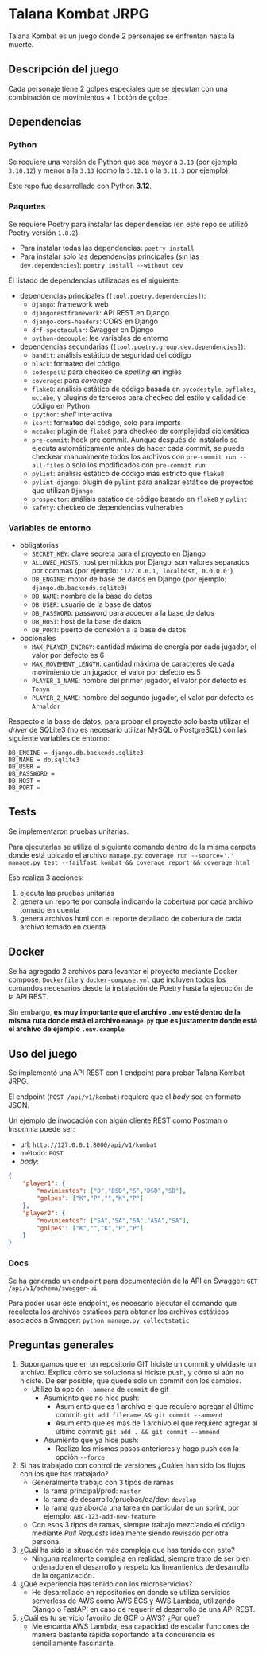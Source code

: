 # Talana Kombat JRPG

Talana Kombat es un juego donde 2 personajes se enfrentan hasta la muerte.


## Descripción del juego

Cada personaje tiene 2 golpes especiales que se ejecutan con una combinación de movimientos + 1 botón de
golpe.


## Dependencias

### Python

Se requiere una versión de Python que sea mayor a `3.10` (por ejemplo `3.10.12`) y menor a la `3.13` (como la `3.12.1` o la `3.11.3` por ejemplo).

Este repo fue desarrollado con Python **3.12**.

### Paquetes

Se requiere Poetry para instalar las dependencias (en este repo se utilizó Poetry versión `1.8.2`).
- Para instalar todas las dependencias: `poetry install`
- Para instalar solo las dependencias principales (sin las `dev.dependencies`): `poetry install --without dev`

El listado de dependencias utilizadas es el siguiente:
* dependencias principales (`[tool.poetry.dependencies]`):
	* `Django`: framework web
	* `djangorestframework`: API REST en Django
	* `django-cors-headers`: CORS en Django
	* `drf-spectacular`: Swagger en Django
	* `python-decouple`: lee variables de entorno
* dependencias secundarias (`[tool.poetry.group.dev.dependencies]`):
	* `bandit`: análisis estático de seguridad del código
	* `black`: formateo del código
	* `codespell`: para checkeo de *spelling* en inglés
	* `coverage`: para *coverage*
	* `flake8`: análisis estático de código basada en `pycodestyle`, `pyflakes`, `mccabe`, y plugins de terceros para checkeo del estilo y calidad de código en Python
	* `ipython`: *shell* interactiva
	* `isort`: formateo del código, solo para imports
	* `mccabe`: plugin de `flake8` para checkeo de complejidad ciclomática
	* `pre-commit`: hook pre commit. Aunque después de instalarlo se ejecuta automáticamente antes de hacer cada commit, se puede checkear manualmente todos los archivos con `pre-commit run --all-files` o solo los modificados con `pre-commit run`
	* `pylint`: análisis estático de código más estricto que `flake8`
	* `pylint-django`: plugin de `pylint` para analizar estático de proyectos que utilizan `Django`
	* `prospector`: análisis estático de código basado en `flake8` y `pylint`
	* `safety`: checkeo de dependencias vulnerables

### Variables de entorno

* obligatorias
	* `SECRET_KEY`: clave secreta para el proyecto en Django
	* `ALLOWED_HOSTS`: host permitidos por Django, son valores separados por commas (por ejemplo: `'127.0.0.1, localhost, 0.0.0.0'`)
	* `DB_ENGINE`: motor de base de datos en Django (por ejemplo: `django.db.backends.sqlite3`)
	* `DB_NAME`: nombre de la base de datos
	* `DB_USER`: usuario de la base de datos
	* `DB_PASSWORD`: password para acceder a la base de datos
	* `DB_HOST`: host de la base de datos
	* `DB_PORT`: puerto de conexión a la base de datos
* opcionales
	* `MAX_PLAYER_ENERGY`: cantidad máxima de energía por cada jugador, el valor por defecto es 6
	* `MAX_MOVEMENT_LENGTH`: cantidad máxima de caracteres de cada movimiento de un jugador, el valor por defecto es 5
	* `PLAYER_1_NAME`: nombre del primer jugador, el valor por defecto es `Tonyn`
	* `PLAYER_2_NAME`: nombre del segundo jugador, el valor por defecto es `Arnaldor`

Respecto a la base de datos, para probar el proyecto solo basta utilizar el *driver* de SQLite3 (no es necesario utilizar MySQL o PostgreSQL) con las siguiente variables de entorno:
```.env
DB_ENGINE = django.db.backends.sqlite3
DB_NAME = db.sqlite3
DB_USER =
DB_PASSWORD =
DB_HOST =
DB_PORT =
```


## Tests

Se implementaron pruebas unitarias.

Para ejecutarlas se utiliza el siguiente comando dentro de la misma carpeta donde está ubicado el archivo `manage.py`: `coverage run --source='.' manage.py test --failfast kombat && coverage report && coverage html`

Eso realiza 3 acciones:
1. ejecuta las pruebas unitarias
1. genera un reporte por consola indicando la cobertura por cada archivo tomado en cuenta
1. genera archivos html con el reporte detallado de cobertura de cada archivo tomado en cuenta


## Docker

Se ha agregado 2 archivos para levantar el proyecto mediante Docker compose: `Dockerfile` y `docker-compose.yml` que incluyen todos los comandos necesarios desde la instalación de Poetry hasta la ejecución de la API REST.

Sin embargo, **es muy importante que el archivo `.env` esté dentro de la misma ruta donde está el archivo `manage.py` que es justamente donde está el archivo de ejemplo `.env.example`** 


## Uso del juego

Se implementó una API REST con 1 endpoint para probar Talana Kombat JRPG.

El endpoint (`POST /api/v1/kombat`) requiere que el *body* sea en formato JSON.

Un ejemplo de invocación con algún cliente REST como Postman o Insomnia puede ser:
- url: `http://127.0.0.1:8000/api/v1/kombat`
- método: `POST`
- *body*:
```json
{
    "player1": {
        "movimientos": ["D","DSD","S","DSD","SD"],
        "golpes": ["K","P","","K","P"]
    },
    "player2": {
        "movimientos": ["SA","SA","SA","ASA","SA"],
        "golpes": ["K","","K","P","P"]
    }
}
```

### Docs

Se ha generado un endpoint para documentación de la API en Swagger:
`GET /api/v1/schema/swagger-ui`

Para poder usar este endpoint, es necesario ejecutar el comando que recolecta los archivos estáticos para obtener los archivos estáticos asociados a Swagger:
`python manage.py collectstatic`


## Preguntas generales

1. Supongamos que en un repositorio GIT hiciste un commit y olvidaste un archivo. Explica cómo se soluciona si hiciste push, y cómo si aún no hiciste. De ser posible, que quede solo un commit con los cambios.
	- Utilizo la opción `--ammend` de `commit` de git
		- Asumiento que no hice push:
			- Asumiento que es 1 archivo el que requiero agregar al último commit: `git add filename && git commit --ammend`
			- Asumiento que es más de 1 archivo el que requiero agregar al último commit: `git add . && git commit --ammend`
		- Asumiento que ya hice push:
			- Realizo los mismos pasos anteriores y hago push con la opción `--force`
1. Si has trabajado con control de versiones ¿Cuáles han sido los flujos con los que has trabajado?
	- Generalmente trabajo con 3 tipos de ramas
		- la rama principal/prod: `master`
		- la rama de desarrollo/pruebas/qa/dev: `develop`
		- la rama que aborda una tarea en particular de un sprint, por ejemplo: `ABC-123-add-new-feature`
	- Con esos 3 tipos de ramas, siempre trabajo mezclando el código mediante *Pull Requests* idealmente siendo revisado por otra persona.
1. ¿Cuál ha sido la situación más compleja que has tenido con esto?
	- Ninguna realmente compleja en realidad, siempre trato de ser bien ordenado en el desarrollo y respeto los lineamientos de desarrollo de la organización.
1. ¿Qué experiencia has tenido con los microservicios?
	- He desarrollado en repositorios en donde se utiliza servicios serverless de AWS como AWS ECS y AWS Lambda, utilizando Django o FastAPI en caso de requerir el desarrollo de una API REST.
1. ¿Cuál es tu servicio favorito de GCP o AWS? ¿Por qué?
	- Me encanta AWS Lambda, esa capacidad de escalar funciones de manera bastante rápida soportando alta concurencia es sencillamente fascinante.
